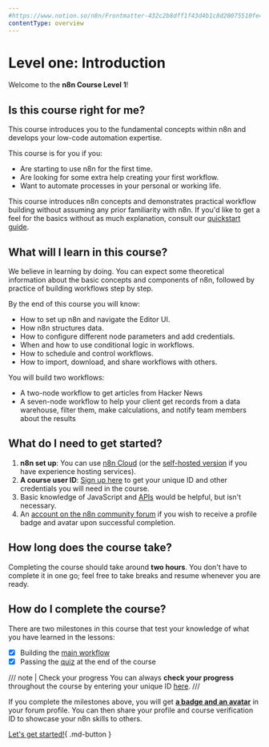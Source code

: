 ```yaml
---
#https://www.notion.so/n8n/Frontmatter-432c2b8dff1f43d4b1c8d20075510fe4
contentType: overview
---
```


<!-- vale from-microsoft.We = NO -->
<!-- vale from-microsoft.FirstPerson = NO -->
# Level one: Introduction

Welcome to the **n8n Course Level 1**!

## Is this course right for me?

This course introduces you to the fundamental concepts within n8n and develops your low-code automation expertise.

This course is for you if you:

- Are starting to use n8n for the first time.
- Are looking for some extra help creating your first workflow.
- Want to automate processes in your personal or working life.

This course introduces n8n concepts and demonstrates practical workflow building without assuming any prior familiarity with n8n. If you'd like to get a feel for the basics without as much explanation, consult our [quickstart guide](/try-it-out/tutorial-first-workflow.md).

## What will I learn in this course?

We believe in learning by doing. You can expect some theoretical information about the basic concepts and components of n8n, followed by practice of building workflows step by step.

By the end of this course you will know:

- How to set up n8n and navigate the Editor UI.
- How n8n structures data.
- How to configure different node parameters and add credentials.
- When and how to use conditional logic in workflows.
- How to schedule and control workflows.
- How to import, download, and share workflows with others.

You will build two workflows:

- A two-node workflow to get articles from Hacker News
- A seven-node workflow to help your client get records from a data warehouse, filter them, make calculations, and notify team members about the results

## What do I need to get started?

1. **n8n set up**: You can use [n8n Cloud](/manage-cloud/overview.md) (or the [self-hosted version](/hosting/installation/docker.md) if you have experience hosting services).
2. **A course user ID**: [Sign up here](https://n8n-community.typeform.com/to/PDEMrevI) to get your unique ID and other credentials you will need in the course.
3. Basic knowledge of JavaScript and [APIs](https://blog.n8n.io/what-are-apis-how-to-use-them-with-no-code/) would be helpful, but isn't necessary.
4. An [account on the n8n community forum](https://community.n8n.io/) if you wish to receive a profile badge and avatar upon successful completion.

## How long does the course take?

Completing the course should take around **two hours**. You don't have to complete it in one go; feel free to take breaks and resume whenever you are ready.

## How do I complete the course?

There are two milestones in this course that test your knowledge of what you have learned in the lessons:

- [x] Building the [main workflow](/courses/level-one/chapter-5/chapter-5.1.md)
- [x] Passing the [quiz](https://n8n-community.typeform.com/to/JMoBXeGA) at the end of the course

/// note | Check your progress
You can always **check your progress** throughout the course by entering your unique ID [here](https://internal.users.n8n.cloud/webhook/course-level-1/verify).
///

If you complete the milestones above, you will get [**a badge and an avatar**](https://community.n8n.io/badges/104/completed-n8n-course-level-1) in your forum profile. You can then share your profile and course verification ID to showcase your n8n skills to others.

[Let's get started!](/courses/level-one/chapter-1.md){ .md-button }
